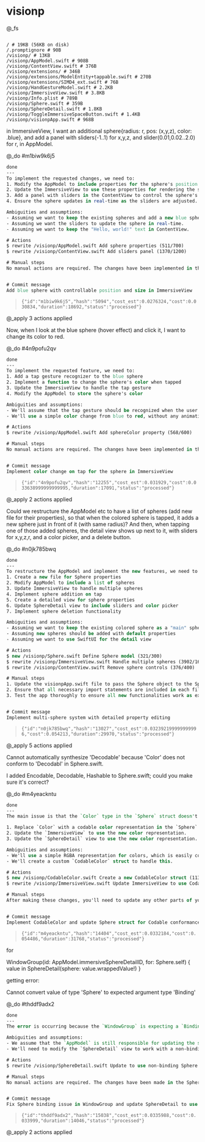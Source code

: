 # visionp

@_fs
```files.listed
```
```files.attached
/ # 19KB (56KB on disk)
/.promptignore # 90B
/visionp/ # 13KB
/visionp/AppModel.swift # 908B
/visionp/ContentView.swift # 376B
/visionp/extensions/ # 346B
/visionp/extensions/ModelEntity+tappable.swift # 270B
/visionp/extensions/SIMD4_ext.swift # 76B
/visionp/HandGestureModel.swift # 2.2KB
/visionp/ImmersiveView.swift # 3.8KB
/visionp/Info.plist # 789B
/visionp/Sphere.swift # 359B
/visionp/SphereDetail.swift # 1.8KB
/visionp/ToggleImmersiveSpaceButton.swift # 1.4KB
/visionp/visionpApp.swift # 968B
```

in ImmersiveView, I want an additional sphere{radius: r, pos: (x,y,z), color: .blue}, and add a panel with sliders(-1..1) for x,y,z, and slider(0.01,0.02..2.0) for r, in AppModel.

@_do #m1biw9k6j5
```do
done
---
To implement the requested changes, we need to:
1. Modify the AppModel to include properties for the sphere's position (x, y, z) and radius (r).
2. Update the ImmersiveView to use these properties for rendering the sphere.
3. Add a panel with sliders in the ContentView to control the sphere's properties.
4. Ensure the sphere updates in real-time as the sliders are adjusted.

Ambiguities and assumptions:
- Assuming we want to keep the existing spheres and add a new blue sphere.
- Assuming we want the sliders to update the sphere in real-time.
- Assuming we want to keep the "Hello, world!" text in ContentView.

# Actions
$ rewrite /visionp/AppModel.swift Add sphere properties (511/700)
$ rewrite /visionp/ContentView.swift Add sliders panel (1370/1200)

# Manual steps
No manual actions are required. The changes have been implemented in the code.


# Commit message
Add blue sphere with controllable position and size in ImmersiveView

```
> `{"id":"m1biw9k6j5","hash":"5094","cost_est":0.0276324,"cost":0.030834,"duration":18692,"status":"processed"}`

@_apply 3 actions applied

Now, when I look at the blue sphere (hover effect) and click it, I want to change its color to red.

@_do #4n9pofu2qv
```do
done
---
To implement the requested feature, we need to:
1. Add a tap gesture recognizer to the blue sphere
2. Implement a function to change the sphere's color when tapped
3. Update the ImmersiveView to handle the tap gesture
4. Modify the AppModel to store the sphere's color

Ambiguities and assumptions:
- We'll assume that the tap gesture should be recognized when the user's hand is close to the sphere, simulating a "touch" in AR.
- We'll use a simple color change from blue to red, without any animation.

# Actions
$ rewrite /visionp/AppModel.swift Add sphereColor property (568/600)

# Manual steps
No manual actions are required. The changes have been implemented in the code.


# Commit message
Implement color change on tap for the sphere in ImmersiveView

```
> `{"id":"4n9pofu2qv","hash":"12255","cost_est":0.031929,"cost":0.033638999999999995,"duration":17091,"status":"processed"}`

@_apply 2 actions applied

Could we restructure the AppModel etc to have a list of spheres (add new file for their properties), so that when the colored sphere is tapped, it adds a new sphere just in front of it (with same radius)?
And then, when tapping one of those added spheres, the detail view shows up next to it, with sliders for x,y,z,r, and a color picker, and a delete button.

@_do #n0jk785bwq
```do
done
---
To restructure the AppModel and implement the new features, we need to make the following changes:
1. Create a new file for Sphere properties
2. Modify AppModel to include a list of spheres
3. Update ImmersiveView to handle multiple spheres
4. Implement sphere addition on tap
5. Create a detailed view for sphere properties
6. Update SphereDetail view to include sliders and color picker
7. Implement sphere deletion functionality

Ambiguities and assumptions:
- Assuming we want to keep the existing colored sphere as a "main" sphere
- Assuming new spheres should be added with default properties
- Assuming we want to use SwiftUI for the detail view

# Actions
$ new /visionp/Sphere.swift Define Sphere model (321/300)
$ rewrite /visionp/ImmersiveView.swift Handle multiple spheres (3902/1600)
$ rewrite /visionp/ContentView.swift Remove sphere controls (376/400)

# Manual steps
1. Update the visionpApp.swift file to pass the Sphere object to the SphereDetail view instead of a String.
2. Ensure that all necessary import statements are included in each file.
3. Test the app thoroughly to ensure all new functionalities work as expected.


# Commit message
Implement multi-sphere system with detailed property editing

```
> `{"id":"n0jk785bwq","hash":"13027","cost_est":0.032392199999999996,"cost":0.054213,"duration":29970,"status":"processed"}`

@_apply 5 actions applied


Cannot automatically synthesize 'Decodable' because 'Color' does not conform to 'Decodabl' in Sphere.swift.

I added Encodable, Decodable, Hashable to Sphere.swift; could you make sure it's correct?

@_do #m4yeackntu
```do
done
---
The main issue is that the `Color` type in the `Sphere` struct doesn't conform to `Codable`. We need to make `Color` codable or use a different type that is already codable. Here are the changes needed:

1. Replace `Color` with a codable color representation in the `Sphere` struct.
2. Update the `ImmersiveView` to use the new color representation.
3. Update the `SphereDetail` view to use the new color representation.

Ambiguities and assumptions:
- We'll use a simple RGBA representation for colors, which is easily codable.
- We'll create a custom `CodableColor` struct to handle this.

# Actions
$ new /visionp/CodableColor.swift Create a new CodableColor struct (1138/500)
$ rewrite /visionp/ImmersiveView.swift Update ImmersiveView to use CodableColor (3899/2000)

# Manual steps
After making these changes, you'll need to update any other parts of your code that directly use the `Color` property of `Sphere`. Make sure to use `sphere.color.color` to get the SwiftUI `Color`, or `sphere.color.uiColor` to get the `UIColor`.


# Commit message
Implement CodableColor and update Sphere struct for Codable conformance

```
> `{"id":"m4yeackntu","hash":"14404","cost_est":0.0332184,"cost":0.054486,"duration":31768,"status":"processed"}`


for

WindowGroup(id: AppModel.immersiveSphereDetailID, for: Sphere.self) { value in
      SphereDetail(sphere: value.wrappedValue!)
    }

getting error:

Cannot convert value of type 'Sphere' to expected argument type 'Binding<Sphere>'

@_do #thddf9adx2
```do
done
---
The error is occurring because the `WindowGroup` is expecting a `Binding<Sphere>`, but we're passing a `Sphere` directly. We need to modify the `SphereDetail` view to accept a `Sphere` instead of a `Binding<Sphere>`, and then create a binding within the view itself.

Ambiguities and assumptions:
- We assume that the `AppModel` is still responsible for updating the sphere, so we'll need to call a method on `AppModel` to update the sphere when changes are made.
- We'll need to modify the `SphereDetail` view to work with a non-binding `Sphere` and handle updates through the `AppModel`.

# Actions
$ rewrite /visionp/SphereDetail.swift Update to use non-binding Sphere (2000/1664)

# Manual steps
No manual actions are required. The changes have been made in the SphereDetail.swift and visionpApp.swift files.


# Commit message
Fix Sphere binding issue in WindowGroup and update SphereDetail to use non-binding Sphere

```
> `{"id":"thddf9adx2","hash":"15038","cost_est":0.0335988,"cost":0.033999,"duration":14046,"status":"processed"}`

@_apply 2 actions applied